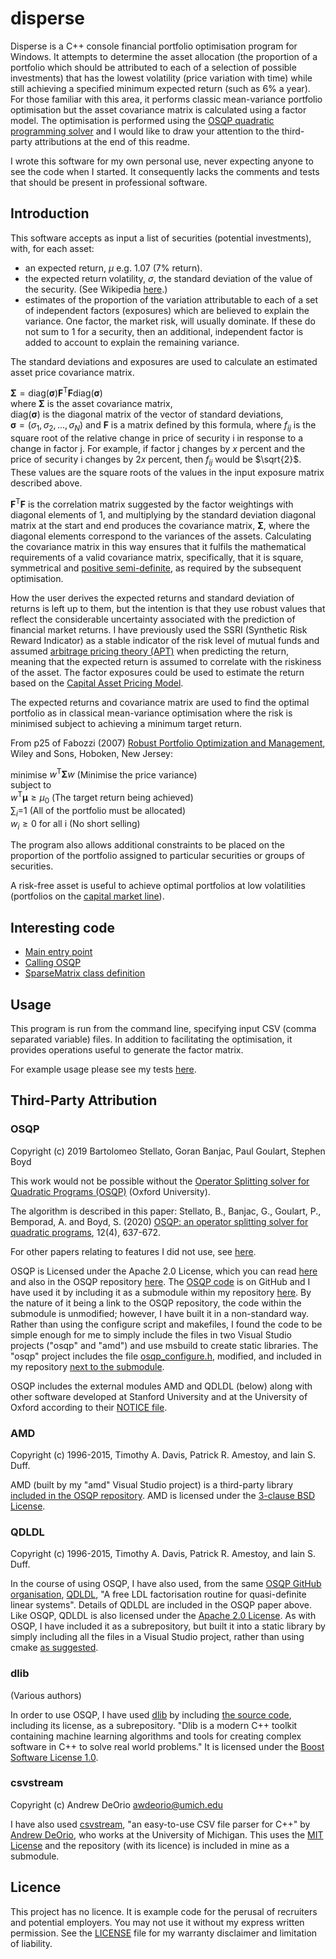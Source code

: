 # disperse

Disperse is a C++ console financial portfolio optimisation program for Windows. It attempts to determine the asset allocation (the proportion of a portfolio which should be attributed to each of a selection of possible investments) that has the lowest volatility (price variation with time) while still achieving a specified minimum expected return (such as 6% a year). For those familiar with this area, it performs classic mean-variance portfolio optimisation but the asset covariance matrix is calculated using a factor model. The optimisation is performed using the [OSQP quadratic programming solver](https://osqp.org/) and I would like to draw your attention to the third-party attributions at the end of this readme.

I wrote this software for my own personal use, never expecting anyone to see the code when I started. It consequently lacks the comments and tests that should be present in professional software.

## Introduction

This software accepts as input a list of securities (potential investments), with, for each asset:
- an expected return, $\mu$ e.g. 1.07 (7% return).
- the expected return volatility, $\sigma$, the standard deviation of the value of the security. (See Wikipedia [here](https://en.wikipedia.org/wiki/Modern_portfolio_theory).)
- estimates of the proportion of the variation attributable to each of a set of independent factors (exposures) which are believed to explain the variance. One factor, the market risk, will usually dominate. If these do not sum to 1 for a security, then an additional, independent factor is added to account to explain the remaining variance.

The standard deviations and exposures are used to calculate an estimated asset price covariance matrix.

$\boldsymbol{\Sigma} = \mathrm{diag}(\boldsymbol{\sigma})\boldsymbol{F^\mathrm{T}F}\mathrm{diag}(\boldsymbol{\sigma})$\
where $\boldsymbol{\Sigma}$ is the asset covariance matrix,\
$\mathrm{diag}(\boldsymbol{\sigma})$ is the diagonal matrix of the vector of standard deviations,\
$\boldsymbol{\sigma} = (\sigma_1, \sigma_2, ..., \sigma_N)$
and $\boldsymbol{F}$ is a matrix defined by this formula, where $f_{ij}$ is the square root of the relative change in price of security i in response to a change in factor j. For example, if factor j changes by $x$ percent and the price of security i changes by $2x$ percent, then $f_{ij}$ would be $\sqrt{2}$. These values are the square roots of the values in the input exposure matrix described above.

$\boldsymbol{F^\mathrm{T}F}$ is the correlation matrix suggested by the factor weightings with diagonal elements of 1, and multiplying by the standard deviation diagonal matrix at the start and end produces the covariance matrix, $\boldsymbol{\Sigma}$, where the diagonal elements correspond to the variances of the assets. Calculating the covariance matrix in this way ensures that it fulfils the mathematical requirements of a valid covariance matrix, specifically, that it is square, symmetrical and [positive semi-definite](https://en.wikipedia.org/wiki/Definite_matrix), as required by the subsequent optimisation.

How the user derives the expected returns and standard deviation of returns is left up to them, but the intention is that they use robust values that reflect the considerable uncertainty associated with the prediction of financial market returns. I have previously used the SSRI (Synthetic Risk Reward Indicator) as a stable indicator of the risk level of mutual funds and assumed [arbitrage pricing theory (APT)](https://en.wikipedia.org/wiki/Arbitrage_pricing_theory) when predicting the return, meaning that the expected return is assumed to correlate with the riskiness of the asset. The factor exposures could be used to estimate the return based on the [Capital Asset Pricing Model](https://en.wikipedia.org/wiki/Capital_asset_pricing_model).

The expected returns and covariance matrix are used to find the optimal portfolio as in classical mean-variance optimisation where the risk is minimised subject to achieving a minimum target return.

From p25 of Fabozzi (2007) [Robust Portfolio Optimization and Management](https://www.amazon.co.uk/Robust-Portfolio-Optimization-Management-Fabozzi/dp/047192122X), Wiley and Sons, Hoboken, New Jersey:

minimise $w^\mathrm{T}\boldsymbol{\Sigma}w$ (Minimise the price variance)\
subject to\
$w^\mathrm{T}\boldsymbol{\mu}\geq\mu_0$ (The target return being achieved)\
$\sum_{i}$=1 (All of the portfolio must be allocated)\
$w_i \geq 0$ for all i (No short selling)

The program also allows additional constraints to be placed on the proportion of the portfolio assigned to particular securities or groups of securities. 

A risk-free asset is useful to achieve optimal portfolios at low volatilities (portfolios on the [capital market line](https://en.wikipedia.org/wiki/Efficient_frontier)).

## Interesting code

* [Main entry point](https://github.com/jdockray/disperse/blob/0e081a9558556759cead71b57f8fa6a6f83cea92/Disperse/Disperse.cpp#L61)
* [Calling OSQP](https://github.com/jdockray/disperse/blob/0e081a9558556759cead71b57f8fa6a6f83cea92/Disperse/Optimisation.cpp#L169)
* [SparseMatrix class definition](https://github.com/jdockray/disperse/blob/0e081a9558556759cead71b57f8fa6a6f83cea92/Disperse/Matrices.hpp#L12)

## Usage

This program is run from the command line, specifying input CSV (comma separated variable) files. In addition to facilitating the optimisation, it provides operations useful to generate the factor matrix.

For example usage please see my tests [here](Testing/Integration/README.md).

## Third-Party Attribution

### OSQP
Copyright (c) 2019 Bartolomeo Stellato, Goran Banjac, Paul Goulart, Stephen Boyd

This work would not be possible without the [Operator Splitting solver for Quadratic Programs (OSQP)](https://osqp.org/) (Oxford University).

The algorithm is described in this paper:
Stellato, B., Banjac, G., Goulart, P., Bemporad, A. and Boyd, S. (2020) [OSQP: an operator splitting solver for quadratic programs](https://doi.org/10.1007/s12532-020-00179-2), 12(4), 637-672.

For other papers relating to features I did not use, see [here](https://osqp.org/citing/).

OSQP is Licensed under the Apache 2.0 License, which you can read [here](https://www.apache.org/licenses/LICENSE-2.0) and also in the OSQP repository [here](https://github.com/osqp/osqp/blob/c7de4a6748e31be0b91a2cac2eb51625c89ca380/LICENSE). The [OSQP code](https://github.com/osqp/osqp) is on GitHub and I have used it by including it as a submodule within my repository [here](ThirdParty/osqp). By the nature of it being a link to the OSQP repository, the code within the submodule is unmodified; however, I have built it in a non-standard way. Rather than using the configure script and makefiles, I found the code to be simple enough for me to simply include the files in two Visual Studio projects ("osqp" and "amd") and use msbuild to create static libraries. The "osqp" project includes the file [osqp_configure.h](ThirdParty/osqp/osqp_configure.h), modified, and included in my repository [next to the submodule](ThirdParty/osqp).

OSQP includes the external modules AMD and QDLDL (below) along with other software developed at Stanford University and at the University of Oxford according to their [NOTICE file](https://github.com/osqp/osqp/blob/c7de4a6748e31be0b91a2cac2eb51625c89ca380/NOTICE).

### AMD
Copyright (c) 1996-2015, Timothy A. Davis, Patrick R. Amestoy, and Iain S. Duff.

AMD (built by my "amd" Visual Studio project) is a third-party library [included in the OSQP repository](https://github.com/osqp/osqp/tree/c7de4a6748e31be0b91a2cac2eb51625c89ca380/algebra/_common/lin_sys/qdldl/amd). AMD is licensed under the [3-clause BSD License](https://github.com/osqp/osqp/blob/c7de4a6748e31be0b91a2cac2eb51625c89ca380/algebra/_common/lin_sys/qdldl/amd/LICENSE).

### QDLDL
Copyright (c) 1996-2015, Timothy A. Davis, Patrick R. Amestoy, and Iain S. Duff.

In the course of using OSQP, I have also used, from the same [OSQP GitHub organisation](https://github.com/osqp), [QDLDL](https://github.com/osqp/qdldl), "A free LDL factorisation routine for quasi-definite linear systems". Details of QDLDL are included in the OSQP paper above. Like OSQP, QDLDL is also licensed under the [Apache 2.0 License](https://github.com/osqp/qdldl/blob/12dbdf0fe4948c9e012735fd45663bf2661d0ef9/LICENSE). As with OSQP, I have included it as a subrepository, but built it into a static library by simply including all the files in a Visual Studio project, rather than using cmake [as suggested](https://github.com/osqp/qdldl/blob/12dbdf0fe4948c9e012735fd45663bf2661d0ef9/README.md#build).

### dlib
(Various authors)

In order to use OSQP, I have used [dlib](http://dlib.net/) by including [the source code](https://github.com/davisking/dlib), including its license, as a subrepository. "Dlib is a modern C++ toolkit containing machine learning algorithms and tools for creating complex software in C++ to solve real world problems." It is licensed under the [Boost Software License 1.0](https://github.com/davisking/dlib/blob/98d26dfaf5355534df0f82ed5ceebc2034d57cdf/LICENSE.txt).

### csvstream
Copyright (c) Andrew DeOrio <awdeorio@umich.edu>

I have also used [csvstream](https://github.com/awdeorio/csvstream), "an easy-to-use CSV file parser for C++" by [Andrew DeOrio](http://andrewdeorio.com), who works at the University of Michigan. This uses the [MIT License](https://github.com/awdeorio/csvstream/blob/59b85c01d39e46dc1a126430f279379aeb6fca11/LICENSE) and the repository (with its licence) is included in mine as a submodule.

## Licence

This project has no licence. It is example code for the perusal of recruiters and potential employers. You may not use it without my express written permission. See the [LICENSE](LICENSE) file for my warranty disclaimer and limitation of liability.
